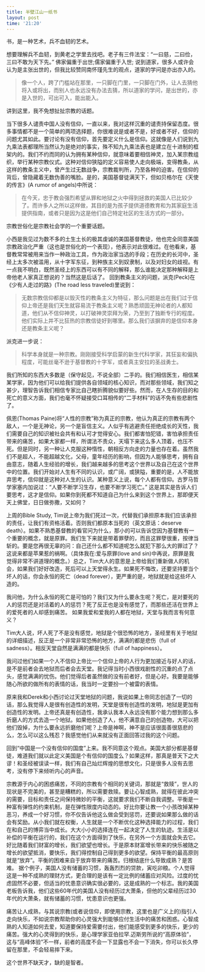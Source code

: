 ```yaml
---
title: 半壁江山一纸书
layout: post
time: '21:20'
---
```


书，是一种艺术，兵不血韧的艺术。

想要理解兵不血韧，到黄老之学里去找吧。老子有三件法宝：“一曰慈，二曰俭，三曰不敢为天下先。” 佛家偏重于出世;儒家偏重于入世; 说到道家，很多人或许会认为是主张出世的，但我比较赞同南怀瑾先生的观点，道家的学问是亦出亦入的。
<blockquote>像一个人，跨了门槛站在那里，一只脚在门里，一只脚在门外，让人去猜他将入或将出，而别人也永远没有办法去猜，所以道家的学问，是出世的，亦是入世的，可出可入，能出能入。</blockquote>

讲到这里，我不免想扯扯宗教的话题。

当下很多人谴责中国人没有信仰，一直以来，我对这样沉重的谴责持保留态度。很多事情都不是一个简单的两项选择题，你很难说是或者不是，好或者不好，信仰的问题尤其如此。要讨论有没有信仰，首先要定义什么是信仰。这就像是人们说到九九乘法表都理所当然认为是绝对的事实，殊不知九九乘法表也是建立在十进制的框架内的。我们不约而同的认为拥有某种信仰，就意味着要相信神灵，加入某宗教组织，举行某种宗教仪式。这种对信仰狭隘的定义容易使人走向极端，变得教条，从这样的教条主义中，曾产生过无数战争，宗教裁判所，乃至各种的迫害。在信仰的背后，曾隐藏着无数伪善的嘴脸。是的，美国基督徒满天下，但如贝格尔在《天使的传言》(A rumor of angels)中所说：
<blockquote>在今天，忠于教会强烈希望从罪和地狱之火中得到拯救的美国人已比较少了。而许多人之所以这样做，其目的是为孩子提供道德教育和为其家庭生活提供指南，或者只是因为这是他们自己特定社区的生活方式的一部分。</blockquote>
宗教世俗化是宗教社会学的一个重要话题。

小西是我见过为数不多的土生土长的极其虔诚的美国基督教徒，他也完全同意美国宗教政治化严重（这也是世俗化的一个表现），他表示对此很难过。在他看来，基督教常常被用来当作一种政治工具，作为政治家当选的手段；在历史的长河中，圣经上太多次被滥用，从十字军东征，到种族主义到奴隶制，以及对妇女的歧视。有一点我不明白，既然圣经上的东西可以有不同的解释，那么谁能决定那种解释是上帝他老人家真正想说的？当然这是后话了。 回到教条主义的问题，派克(Peck)在《少有人走过的路》(The road less traveled)里说到：
<blockquote>无数宗教信仰都是以毁灭性的教条主义为特征，那么问题是出在我们过于信仰上帝还是我们天生就容易流于教条主义呢？熟悉顽固无神论者的人都知道，他们从不信仰神灵，以打破神灵崇拜为荣，乃至到了独断专行的程度。他们实际上并不比狂热的宗教信徒好到哪里。那么我们该摒弃的是信仰本身还是教条主义呢？</blockquote>
派克进一步说：
<blockquote>科学本身就是一种宗教。刚刚接受科学启蒙的新生代科学家，其狂妄和偏执程度，可能丝毫不逊于基督教的十字军，或者真主安拉的圣战勇士。</blockquote>
我们所知的东西大多数是（保守起见，不说全部）二手的。我们相信医生，相信某某学家，因为他们可以给我们提供各自领域的核心知识，而对那些领域，我们知之甚少，理智告诉我们相信专家比自己瞎折腾貌似要好些。然而，在人生存的目的和死亡的意义方面，我们也毫不怀疑接受口耳相传的“二手材料”的话不免有些悲剧性了。

佩恩(Thomas Paine)将“人性的宗教”称为真正的宗教，他认为真正的宗教有两个敌人，一个是无神论，另一个是盲信主义。人似乎有逃避责任拒绝成长的天性，我们需要自己的知识被社会共有和认可才觉得安心。我们都害怕犯错，害怕承担责任带来的痛苦，如果大家都一样，所谓法不责众，天塌下来这么多人顶着，也压不死。但是同时，另一种让人克服这种惰性，朝相反方向走的力量也存在着。虽然我们不是超人，不能超越文化，父母，童年经历的影响，但因为人能够思考，拥有自由意志，随着人生经验的增长，我们越来越多的思考这个世界以及自己在这个世界中的位置。我们开始对人生有不同的认识，或广阔，或狭隘，重要的是，人不能放弃思考，信仰就是这种对人生的认识。某种意义上说，每个人都有信仰。古罗马哲学家塞内加说过：“人要不断学习生存，也要不断学习死亡。” 这是其实是告诉人们要思考，这才是信仰。如果你到死都不知道自己为什么来到这个世界上，那即便天天上佛堂，日日做弥撒，又如何？

上周的Bible Study, Tim说上帝为我们死过一次，代替我们承担原本我们应该承担的责任，让我们有资格活着。否则我们都原本当死的（英文原话：deserve death）。如果不熟悉基督教的看官问为什么，那小的可以告诉您因为基督教有一个重要的概念，就是原罪。我们生下来就是带着罪孽的，而且这罪孽很重，按律当斩的。要是您再很无辜的问：自己还什么都不知道呢怎么就犯下那么大的罪过了？这说来都是苹果惹的祸啊。（具体我在:爱与原罪(love and sin)中再说，原罪是我觉得非常不讲道理的概念。）总之，Tim大人的意思是上帝给我们重新做人的机会，如果我们好好改造，死后可以上天堂得永生。如果死不悔改，还要坚持要当个坏人的话，你会永恒的死亡（dead forever），更严重的是，地狱就是给这些坏人造的。

我问他，为什么永恒的死亡是可怕的？我们又为什么要永生呢？死亡，是对要死的人的惩罚还是对活着的人的惩罚？死了反正也是没有感觉了，而那些还活在世界上的爱死者的人却感到痛苦。 如果我爱和爱我的人都在地狱，天堂与我而言有何意义？

Tim大人说，坏人死了不是没有感觉，地狱是个很恐怖的地方，圣经里有关于地狱的详细描述，反正是一个非常非常恐怖的地方，满满的都是悲伤（full of sadness）。相反天堂自然是满满的都是快乐（full of happiness）。

我问过他们如果一个人不信仰上帝比一个信仰上帝的人行为更加接近与好人的话，是不是前者会去地狱而后者会去天堂。我记得当时小西很戏剧性的沉重的点了点头，感觉满满的忧伤。他们觉得后者虽然做的没有前者好，但是心好。我要是能够随心所欲的做所有的表情的话，我当时一定要扮一个被雷的表情。

原来我和Derek和小西讨论过天堂地狱的问题，我说如果上帝同志创造了一切的话，那么我觉得人是很有创造性的发明，天堂是很有创造性的发明，地狱是更加有创造性的发明。上帝还真是有创造性，我承认我本人永远没有那个能力想到那么多折磨人的方式去造一个地狱。如果他创造了人，他不满意自己的创造物，大可以把他们毁掉，为什么要永远折磨他们呢？上帝是神啊，神不是应该很面善很慈悲的么，怎么可以这么残忍？我感觉他们从来就没有正面回答过我的这个问题。

回到“中国是一个没有信仰的国度”上来。我不同意这个观点。美国大部分都是基督徒，难道我们就以此定义美国是个有信仰的国度么？如果这样，那真是普天下之大谬！和圣经被误读一样，我们有自己灿烂辉煌的思想文化，只是很多人没有去思考，没有停下来倾听内心的声音。

宗教源于内心的困惑痛苦，不同的宗教有个相同的关键词，那就是“救赎”，世人的现状是不完美的，甚至是糟糕的，所以需要救赎。要让心智成熟，就得在彼此冲突的需要，目标和责任之间保持微妙的平衡，这就要求我们不断自我调整。平衡是一种富有弹性的约束机制，是在弹性限度内动态的。好比你要让教一个小孩改掉某种恶习，养成一个好习惯，你不仅告诉他这么做会受到惩罚，还要说如果那么做的话会有奖励。从小我们就在权衡，人生就是一个不断优化这种选择能力的过程，我们在和自己的博弈当中成长。大大小小的选择连在一起决定了人生的轨迹。生活是以补偿的平衡在运行的，我们在这个方面得到了快乐，在另外一个方面就会失去它。好比随着我们财富的增长，我们欲望也增长。于是原本财富增长带来的快乐被随之增长的欲望抵消，要快乐，我们得控制自己得到更多的欲望。保持平衡的最高原则就是“放弃”。平衡的困难来自于放弃带来的痛苦。归根结底什么导致成熟？是苦难。
据个例子，美国人没有储蓄的习惯，轰轰烈烈的贷款，寅吃卯粮。个人觉得这是一种不成熟的理财方式，更合理的是该有一定比例的储蓄应对风险。过度的忧虑固然不必要，但适当的忧患意识确实很必要的，这是成熟的一个标志。我的美国老板告诉我，他们这些60年代的美国人没有经历过大萧条，但他的父辈经历过30年代的大萧条，就有储蓄的习惯，忧患意识也更强。

痛苦让人成熟，与其说宗教(或者说信仰，即使用宗教，这里也是广义上的)指引人走向快乐，不如说宗教帮助你的心灵强大到能够应付生活中的痛苦和困惑。心智成熟的人知道如何去爱，知道要保持爱需要付出，他们能感受到更多的快乐，更少的痛苦。强大的心灵得到的快乐，是心理学家亚伯拉罕.迈斯劳所说的“高原体验”，这与“高峰体验”不一样，前者的高度不会一下显露也不会一下消失，你可以长久停留在那里，不会轻易摔下来。

这个世界不缺天才，缺的是智者。
